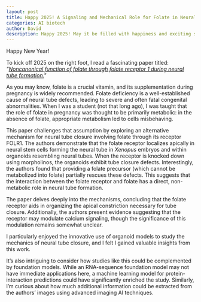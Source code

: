 ```yaml
---
layout: post
title: Happy 2025! A Signaling and Mechanical Role for Folate in Neural Tube Closure
categories: AI biotech
author: David
description: Happy 2025! May it be filled with happiness and exciting science. In this blog post, I discuss a paper I read earlier today on a signaling and mechanical role for folate in neural tube closure.
---
```


Happy New Year!

To kick off 2025 on the right foot, I read a fascinating paper titled: *"[Noncanonical function of folate through folate receptor 1 during neural tube formation.](https://escholarship.org/uc/item/9xb9r07g)"*

As you may know, folate is a crucial vitamin, and its supplementation during pregnancy is widely recommended. Folate deficiency is a well-established cause of neural tube defects, leading to severe and often fatal congenital abnormalities. When I was a student (not that long ago), I was taught that the role of folate in pregnancy was thought to be primarily metabolic: in the absence of folate, appropriate metabolism led to cells misbehaving.

This paper challenges that assumption by exploring an alternative mechanism for neural tube closure involving folate through its receptor FOLR1. The authors demonstrate that the folate receptor localizes apically in neural stem cells forming the neural tube in *Xenopus* embryos and within organoids resembling neural tubes. When the receptor is knocked down using morpholinos, the organoids exhibit tube closure defects. Interestingly, the authors found that providing a folate precursor (which cannot be metabolized into folate) partially rescues these defects. This suggests that the interaction between the folate receptor and folate has a direct, non-metabolic role in neural tube formation.

The paper delves deeply into the mechanisms, concluding that the folate receptor aids in organizing the apical constriction necessary for tube closure. Additionally, the authors present evidence suggesting that the receptor may modulate calcium signaling, though the significance of this modulation remains somewhat unclear.

I particularly enjoyed the innovative use of organoid models to study the mechanics of neural tube closure, and I felt I gained valuable insights from this work.

It’s also intriguing to consider how studies like this could be complemented by foundation models. While an RNA-sequence foundation model may not have immediate applications here, a machine learning model for protein-interaction predictions could have significantly enriched the study. Similarly, I’m curious about how much additional information could be extracted from the authors’ images using advanced imaging AI techniques.
